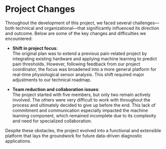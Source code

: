# Project Changes

Throughout the development of this project, we faced several challenges—both technical and organizational—that significantly influenced its direction and outcome. Below are some of the key changes and difficulties we encountered:

- **Shift in project focus**:  
  The original plan was to extend a previous pain-related project by integrating existing hardware and applying machine learning to predict pain thresholds. However, following feedback from our project coordinator, the focus was broadened into a more general platform for real-time physiological sensor analysis. This shift required major adjustments to our technical roadmap.

- **Team reduction and collaboration issues**:  
  The project started with five members, but only two remain actively involved. The others were very difficult to work with throughout the process and ultimately decided to give up before the end. This lack of commitment and communication especially impacted the machine learning component, which remained incomplete due to its complexity and need for specialized collaboration.

Despite these obstacles, the project evolved into a functional and extensible platform that lays the groundwork for future data-driven diagnostic applications.
